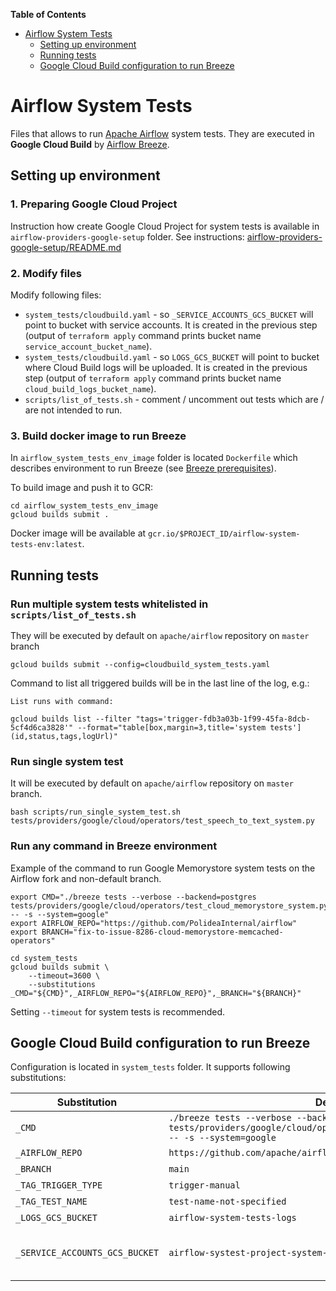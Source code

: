 <!--
 Licensed to the Apache Software Foundation (ASF) under one
 or more contributor license agreements.  See the NOTICE file
 distributed with this work for additional information
 regarding copyright ownership.  The ASF licenses this file
 to you under the Apache License, Version 2.0 (the
 "License"); you may not use this file except in compliance
 with the License.  You may obtain a copy of the License at

   http://www.apache.org/licenses/LICENSE-2.0

 Unless required by applicable law or agreed to in writing,
 software distributed under the License is distributed on an
 "AS IS" BASIS, WITHOUT WARRANTIES OR CONDITIONS OF ANY
 KIND, either express or implied.  See the License for the
 specific language governing permissions and limitations
 under the License.
-->

<!-- START doctoc generated TOC please keep comment here to allow auto update -->
<!-- DON'T EDIT THIS SECTION, INSTEAD RE-RUN doctoc TO UPDATE -->
**Table of Contents**

- [Airflow System Tests](#airflow-system-tests)
  - [Setting up environment](#setting-up-environment)
  - [Running tests](#running-tests)
  - [Google Cloud Build configuration to run Breeze](#google-cloud-build-configuration-to-run-breeze)

<!-- END doctoc generated TOC please keep comment here to allow auto update -->

# Airflow System Tests

Files that allows to run [Apache Airflow](https://github.com/apache/) system tests.
They are executed in **Google Cloud Build** by [Airflow Breeze](https://github.com/apache/airflow/blob/master/BREEZE.rst).

## Setting up environment

  ### 1. Preparing Google Cloud Project

  Instruction how create Google Cloud Project for system tests is available in `airflow-providers-google-setup` folder.
  See instructions: [airflow-providers-google-setup/README.md](airflow-providers-google-setup/README.md)

  ### 2. Modify files

  Modify following files:
   - `system_tests/cloudbuild.yaml` - so `_SERVICE_ACCOUNTS_GCS_BUCKET` will point to bucket with service accounts.
      It is created in the previous step (output of `terraform apply` command prints bucket name `service_account_bucket_name`).
   - `system_tests/cloudbuild.yaml` - so `LOGS_GCS_BUCKET` will point to bucket where Cloud Build logs will be uploaded.
      It is created in the previous step (output of `terraform apply` command prints bucket name `cloud_build_logs_bucket_name`).
   - `scripts/list_of_tests.sh` - comment / uncomment out tests which are / are not intended to run.

  ### 3. Build docker image to run Breeze

  In `airflow_system_tests_env_image` folder is located `Dockerfile` which describes environment to run Breeze
  (see [Breeze prerequisites](https://github.com/apache/airflow/blob/master/BREEZE.rst#prerequisites)).

  To build image and push it to GCR:

  ```shell
  cd airflow_system_tests_env_image
  gcloud builds submit .
  ```

  Docker image will be available at `gcr.io/$PROJECT_ID/airflow-system-tests-env:latest`.

## Running tests

  ### Run multiple system tests whitelisted in `scripts/list_of_tests.sh`

  They will be executed by default on `apache/airflow` repository on `master` branch

  ```shell
  gcloud builds submit --config=cloudbuild_system_tests.yaml
  ```

  Command to list all triggered builds will be in the last line of the log, e.g.:
  ```shell
  List runs with command:

  gcloud builds list --filter "tags='trigger-fdb3a03b-1f99-45fa-8dcb-5cf4d6ca3828'" --format="table[box,margin=3,title='system tests'](id,status,tags,logUrl)"
  ```

  ### Run single system test

  It will be executed by default on `apache/airflow` repository on `master` branch.

  ```shell
  bash scripts/run_single_system_test.sh tests/providers/google/cloud/operators/test_speech_to_text_system.py
  ```

  ### Run any command in Breeze environment

  Example of the command to run Google Memorystore system tests on the Airflow fork and non-default branch.

  ```shell
  export CMD="./breeze tests --verbose --backend=postgres tests/providers/google/cloud/operators/test_cloud_memorystore_system.py -- -s --system=google"
  export AIRFLOW_REPO="https://github.com/PolideaInternal/airflow"
  export BRANCH="fix-to-issue-8286-cloud-memorystore-memcached-operators"

  cd system_tests
  gcloud builds submit \
      --timeout=3600 \
      --substitutions _CMD="${CMD}",_AIRFLOW_REPO="${AIRFLOW_REPO}",_BRANCH="${BRANCH}"
  ```

  Setting `--timeout` for system tests is recommended.

## Google Cloud Build configuration to run Breeze

Configuration is located in `system_tests` folder. It supports following substitutions:

| Substitution                   | Default value                                                                                                                              | Description                                                                                                                                                                                                                                           |
|--------------------------------|--------------------------------------------------------------------------------------------------------------------------------------------|-------------------------------------------------------------------------------------------------------------------------------------------------------------------------------------------------------------------------------------------------------|
| `_CMD`                         | `./breeze tests --verbose --backend=postgres tests/providers/google/cloud/operators/test_natural_language_system.py -- -s --system=google` | Bash command run in `airflow-system-tests-env`.  See [Docker image to run Breeze](#docker-image-to-run-breeze)                                                                                                                                        |
| `_AIRFLOW_REPO`                | `https://github.com/apache/airflow`                                                                                                        | URL of the Airflow git repository.                                                                                                                                                                                                                    |
| `_BRANCH`                      | `main`                                                                                                                                   | Name of the branch to checkout.                                                                                                                                                                                                                       |
| `_TAG_TRIGGER_TYPE`            | `trigger-manual`                                                                                                                           | Tag added do GCB build                                                                                                                                                                                                                                |
| `_TAG_TEST_NAME`               | `test-name-not-specified`                                                                                                                  | Tag added do GCB build                                                                                                                                                                                                                                |
| `_LOGS_GCS_BUCKET`             | `airflow-system-tests-logs`                                                                                                                | GCS bucket where tests logs are uploaded                                                                                                                                                                                                              |
| `_SERVICE_ACCOUNTS_GCS_BUCKET` | `airflow-systest-project-system-tests-rlugtuhw`                                                                                           | GCS bucket where service accounts keys are stored (it is output from `airflow-providers-google-setup/terraform/modules/service_accounts_setup/outputs.tf`, see: [airflow-providers-google-setup/README.md](airflow-providers-google-setup/README.md)) |
